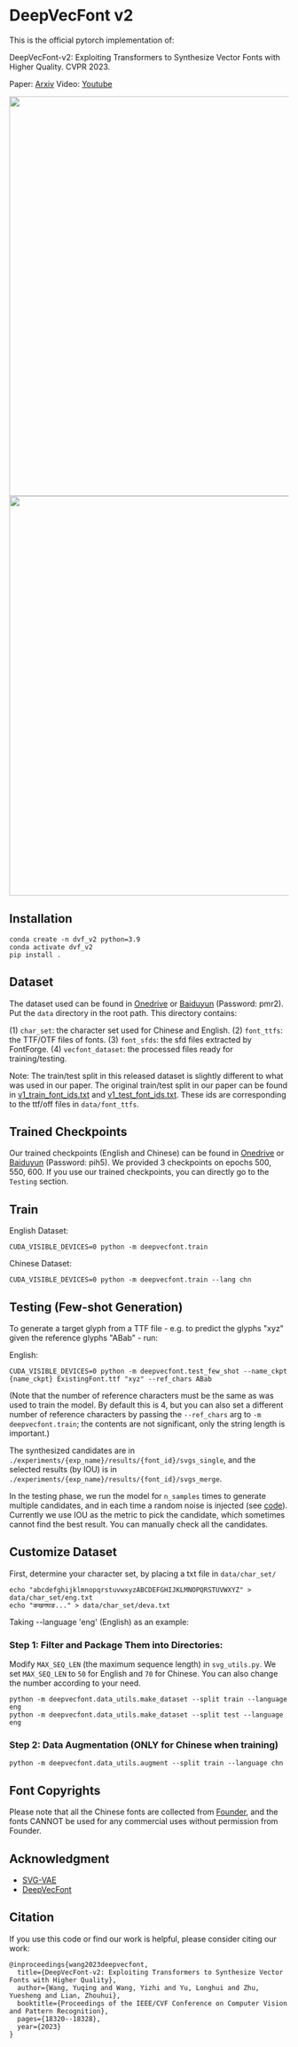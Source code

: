 # DeepVecFont v2

This is the official pytorch implementation of:

DeepVecFont-v2: Exploiting Transformers to Synthesize Vector Fonts with Higher Quality. CVPR 2023.

Paper: [Arxiv](https://arxiv.org/abs/2303.14585) Video: [Youtube](https://www.youtube.com/watch?v=WZ_ech2Pxk0&t=1s&ab_channel=y)

<img src="statics/chinese_font_demo_syn_1.gif" width="720">

<img src="statics/chinese_font_demo_syn_2.gif" width="720">

## Installation

```
conda create -n dvf_v2 python=3.9
conda activate dvf_v2
pip install .
```

## Dataset

The dataset used can be found in [Onedrive](https://1drv.ms/u/s!AkDQSKsmQQCghdBAA2WANQ3KcNV6uQ?e=p6NMIP) or [Baiduyun](https://pan.baidu.com/s/1zyVBDazvSVIAGnmHQHO1GA) (Password: pmr2). Put the `data` directory in the root path. This directory contains:

(1) `char_set`: the character set used for Chinese and English.
(2) `font_ttfs`: the TTF/OTF files of fonts.
(3) `font_sfds`: the sfd files extracted by FontForge.
(4) `vecfont_dataset`: the processed files ready for training/testing.

Note: The train/test split in this released dataset is slightly different to what was used in our paper. The original train/test split in our paper can be found in [v1_train_font_ids.txt](https://github.com/yizhiwang96/deepvecfont-v2/blob/main/statics/v1_train_font_ids.txt) and [v1_test_font_ids.txt](https://github.com/yizhiwang96/deepvecfont-v2/blob/main/statics/v1_test_font_ids.txt). These ids are corresponding to the ttf/off files in `data/font_ttfs`.

## Trained Checkpoints

Our trained checkpoints (English and Chinese) can be found in [Onedrive](https://1drv.ms/f/s!AkDQSKsmQQCghdBBraXUykrHbE2xHQ?e=xMA9xT) or [Baiduyun](https://pan.baidu.com/s/1e9GTjrHiSDOh6qPcrCZLHg) (Password: pih5). We provided 3 checkpoints on epochs 500, 550, 600.
If you use our trained checkpoints, you can directly go to the `Testing` section.

## Train

English Dataset:

```
CUDA_VISIBLE_DEVICES=0 python -m deepvecfont.train
```

Chinese Dataset:

```
CUDA_VISIBLE_DEVICES=0 python -m deepvecfont.train --lang chn
```

## Testing (Few-shot Generation)

To generate a target glyph from a TTF file - e.g. to predict the glyphs "xyz" given the reference glyphs "ABab" - run:

English:
```
CUDA_VISIBLE_DEVICES=0 python -m deepvecfont.test_few_shot --name_ckpt {name_ckpt} ExistingFont.ttf "xyz" --ref_chars ABab
```

(Note that the number of reference characters must be the same as was used to train
the model. By default this is 4, but you can also set a different number of
reference characters by passing the `--ref_chars` arg to `-m deepvecfont.train`;
the contents are not significant, only the string length is important.)

The synthesized candidates are in `./experiments/{exp_name}/results/{font_id}/svgs_single`, and the selected results (by IOU) is in `./experiments/{exp_name}/results/{font_id}/svgs_merge`.

In the testing phase, we run the model for `n_samples` times to generate multiple candidates, and in each time a random noise is injected (see [code](https://github.com/yizhiwang96/deepvecfont-v2/blob/c07d1d3a3a9ea491caecc879607c63d59aace1cd/models/transformers.py#L450)). 
Currently we use IOU as the metric to pick the candidate, which sometimes cannot find the best result. You can manually check all the candidates.

## Customize Dataset

First, determine your character set, by placing a txt file in `data/char_set/`

```
echo "abcdefghijklmnopqrstuvwxyzABCDEFGHIJKLMNOPQRSTUVWXYZ" > data/char_set/eng.txt
echo "कखगघङ..." > data/char_set/deva.txt
```

Taking --language 'eng' (English) as an example:

### Step 1: Filter and Package Them into Directories:

Modify `MAX_SEQ_LEN` (the maximum sequence length) in `svg_utils.py`. We set `MAX_SEQ_LEN` to `50` for English and `70` for Chinese. You can also change the number according to your need.

```
python -m deepvecfont.data_utils.make_dataset --split train --language eng
python -m deepvecfont.data_utils.make_dataset --split test --language eng
```


### Step 2: Data Augmentation (ONLY for Chinese when training) 

```
python -m deepvecfont.data_utils.augment --split train --language chn
```

## Font Copyrights

Please note that all the Chinese fonts are collected from [Founder](https://www.foundertype.com/), and the fonts CANNOT be used for any commercial uses without permission from Founder.

## Acknowledgment

- [SVG-VAE](https://github.com/magenta/magenta/tree/main/magenta/models/svg_vae)
- [DeepVecFont](https://github.com/yizhiwang96/deepvecfont)


## Citation

If you use this code or find our work is helpful, please consider citing our work:
```
@inproceedings{wang2023deepvecfont,
  title={DeepVecFont-v2: Exploiting Transformers to Synthesize Vector Fonts with Higher Quality},
  author={Wang, Yuqing and Wang, Yizhi and Yu, Longhui and Zhu, Yuesheng and Lian, Zhouhui},
  booktitle={Proceedings of the IEEE/CVF Conference on Computer Vision and Pattern Recognition},
  pages={18320--18328},
  year={2023}
}
```
